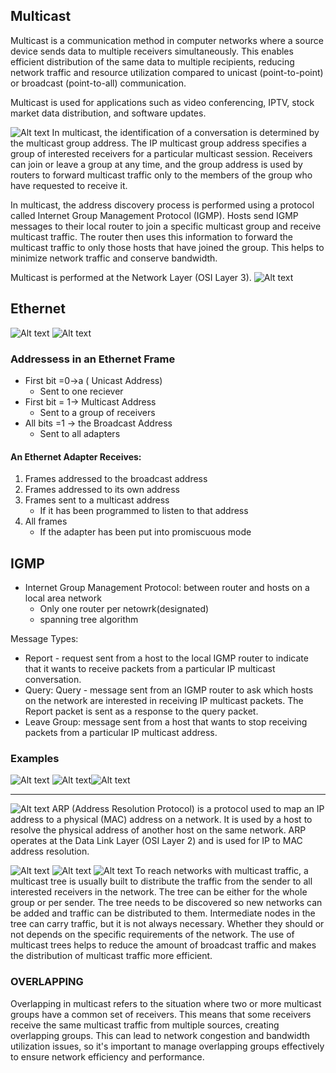 ## Multicast
Multicast is a communication method in computer networks where a source device sends data to multiple receivers simultaneously. This enables efficient distribution of the same data to multiple recipients, reducing network traffic and resource utilization compared to unicast (point-to-point) or broadcast (point-to-all) communication.

Multicast is used for applications such as video conferencing, IPTV, stock market data distribution, and software updates.

![Alt text](IMAGES/Pasted%20image%2020230204155405.png)
In multicast, the identification of a conversation is determined by the multicast group address. The IP multicast group address specifies a group of interested receivers for a particular multicast session. Receivers can join or leave a group at any time, and the group address is used by routers to forward multicast traffic only to the members of the group who have requested to receive it.

In multicast, the address discovery process is performed using a protocol called Internet Group Management Protocol (IGMP). Hosts send IGMP messages to their local router to join a specific multicast group and receive multicast traffic. The router then uses this information to forward the multicast traffic to only those hosts that have joined the group. This helps to minimize network traffic and conserve bandwidth.

Multicast is performed at the Network Layer (OSI Layer 3).
![Alt text](IMAGES/Pasted%20image%2020230204155648.png)
## Ethernet
![Alt text](IMAGES/Pasted%20image%2020230204155736.png)
![Alt text](IMAGES/Pasted%20image%2020230204155807.png)

### Addressess in an Ethernet Frame

- First bit =0->a ( Unicast Address)
	- Sent to one reciever
- First bit = 1-> Multicast Address
	- Sent to a group of receivers
- All bits =1 -> the Broadcast Address
	- Sent to all adapters

#### An Ethernet Adapter Receives:
1. Frames addressed to the broadcast address
2. Frames addressed to its own address
3. Frames sent to a multicast address
	- If it has been programmed to listen to that address
4. All frames
	- If the adapter has been put into promiscuous mode

## IGMP
- Internet Group Management Protocol: between router and hosts on a local area network
	- Only one router per netowrk(designated)
	 - spanning tree algorithm

Message Types:
- Report - request sent from a host to the local IGMP router to indicate that it wants to receive packets from a particular IP multicast conversation.
- Query: Query - message sent from an IGMP router to ask which hosts on the network are interested in receiving IP multicast packets. The Report packet is sent as a response to the query packet.
- Leave Group: message sent from a host that wants to stop receiving packets from a particular IP multicast address.

### Examples
  
![Alt text](IMAGES/Pasted%20image%2020230204160533.png)
![Alt text](IMAGES/Pasted%20image%2020230204160544.png)![Alt text](IMAGES/Pasted%20image%2020230204160557.png)

---
![Alt text](IMAGES/Pasted%20image%2020230204160707.png)
ARP (Address Resolution Protocol) is a protocol used to map an IP address to a physical (MAC) address on a network. It is used by a host to resolve the physical address of another host on the same network. ARP operates at the Data Link Layer (OSI Layer 2) and is used for IP to MAC address resolution.

![Alt text](IMAGES/Pasted%20image%2020230204160754.png)
![Alt text](IMAGES/Pasted%20image%2020230204160805.png)
![Alt text](IMAGES/Pasted%20image%2020230204160813.png)
	To reach networks with multicast traffic, a multicast tree is usually built to distribute the traffic from the sender to all interested receivers in the network. The tree can be either for the whole group or per sender. The tree needs to be discovered so new networks can be added and traffic can be distributed to them. Intermediate nodes in the tree can carry traffic, but it is not always necessary. Whether they should or not depends on the specific requirements of the network. The use of multicast trees helps to reduce the amount of broadcast traffic and makes the distribution of multicast traffic more efficient.

### OVERLAPPING
Overlapping in multicast refers to the situation where two or more multicast groups have a common set of receivers. This means that some receivers receive the same multicast traffic from multiple sources, creating overlapping groups. This can lead to network congestion and bandwidth utilization issues, so it's important to manage overlapping groups effectively to ensure network efficiency and performance.